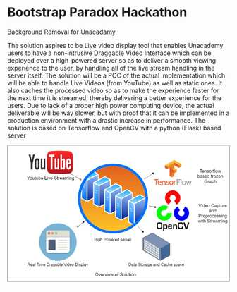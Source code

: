# Bootstrap Paradox Hackathon
 Background Removal for Unacadamy

The solution aspires to be Live video display tool that enables Unacademy users to have a non-intrusive Draggable Video Interface which can be deployed over a high-powered server so as to deliver a smooth viewing experience to the user, by handling all of the live stream handling in the server itself.
The solution will be a POC of the actual implementation which will be able to handle Live Videos (from YouTube) as well as static ones. It also caches the processed video so as to make the experience faster for the next time it is streamed, thereby delivering a better experience for the users.
Due to lack of a proper high power computing device, the actual deliverable will be way slower, but with proof that it can be implemented in a production environment with a drastic increase in performance.
The solution is based on Tensorflow and OpenCV with a python (Flask) based server

![Arch Diagram](Bootstrap.jpg)